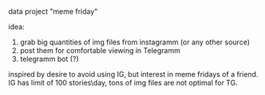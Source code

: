 data project "meme friday"

idea:
1) grab big quantities of img files from instagramm (or any other source)
2) post them for comfortable viewing in Telegramm
3) telegramm bot (?)

inspired by desire to avoid using IG, but interest in meme fridays of a friend. IG has limit of 100 stories\day, tons of img files are not optimal for TG.